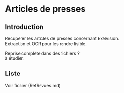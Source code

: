 # Articles de presses

## Introduction

Récupérer les articles de presses concernant Exelvision.\
Extraction et OCR pour les rendre lisible.

Reprise complète dans des fichiers ?\
à étudier.

## Liste

Voir fichier (RefRevues.md)
